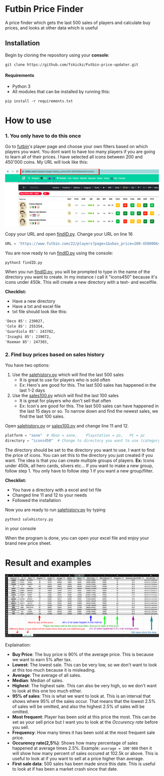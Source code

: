 # Futbin Price Finder
A price finder which gets the last 500 sales of players and calculate buy prices, and looks at other data which is useful

## Installation
Begin by cloning the repository using your **console**:
```console
git clone https://github.com/fskickz/Futbin-price-updater.git
````
#### Requirements
* Python 3
* All modules that can be installed by running this:
```console
pip install -r requirements.txt
```


# How to use
### 1. You only have to do this once
Go to [futbin](https://www.futbin.com/22/players)'s player page and choose your own filters based on which players you want. You dont want to have too many players if you are going to learn all of their prices. I have selected all icons between 200 and 450'000 coins. My URL will look like this:

![Players page](fig/Futbinlink.png)

Copy your URL and open [findID.py](findID.py). Change your URL on line 16
```python
URL = 'https://www.futbin.com/22/players?page=1&xbox_price=200-450000&version=icons'
```
You are now ready to run [findID.py](findID.py) using the console:
```console
python3 findID.py
```
When you run [findID.py](findID.py), you will be prompted to type in the name of the directory you want to create. In my instance i call it "icons450" because it's icons under 450k. This will create a new directory with a text- and excelfile. 

**Checklist:**
* Have a new directory
* Have a txt and excel file
* txt file should look like this:
```txt
'Deco 85': 239027,
'Cole 85': 255354,
'Guardiola 85': 243782,
'Inzaghi 85': 239072,
'Koeman 85': 247303,
```

### 2. Find buy prices based on sales history
You have two options:
1. Use the [salehistory.py](salehistory.py) which will find the last 500 sales
    * It is great to use for players who is sold often
    * Ex: Hero's are good for this. The last 500 sales has happened in the last 1-2 days
2. Use the [sales100.py](sales100.py) which will find the last 100 sales
    * It is great for players who don't sell that often
    * Ex: Icon's are good for this. The last 500 sales can have happened in the last 15 days or so. To narrow down and find the newest sales, we find the last 100 sales.

Open [salehistory.py](salehistory.py) or [sales100.py](sales100.py) and change line 11 and 12.
```python
platform = "xone"  # Xbox = xone,    Playstation = ps,   PC = pc
directory = "icons450"  # Change to directory you want to use (category)
```
The directory should be set to the directory you want to use. I want to find the price of icons. You can set this to the directory you just created if you want. The idea is that you can create multiple groups of players. **Ex:** Icons under 450k, all hero cards, silvers etc... If you want to make a new group, follow step 1. You only have to follow step 1 if you want a new group/filter.

**Checklist:**
* You have a directory with a excel and txt file
* Changed line 11 and 12 to your needs
* Followed the installation

Now you are ready to run [salehistory.py](salehistory.py) by typing
```console
python3 salehistory.py
```
in your console

When the program is done, you can open your excel file and enjoy your brand new price sheet.

# Result and examples
![Sheet](fig/explainsheet.png)

Explaination:
* **Buy Price**: The buy price is 90% of the average price. This is because we want to earn 5% after tax.
* **Lowest**: The lowest sale. This can be very low, so we don't want to look at this too much because it is misleading.
* **Average**: The average of all sales.
* **Median**: Median of sales.
* **Highest**: The highest sale. This can also be very high, so we don't want to look at this one too much either.
* **95% of sales**: This is what we want to look at. This is an interval that shows where 95% of the sales occur. That means that the lowest 2.5% of sales will be omitted, and also the highest 2.5% of sales will be omitted.
* **Most frequent**: Player has been sold at this price the most. This can be set as your sell price but I want you to look at the *Occurency rate* before you sell.
* **Frequency**: How many times it has been sold at the most frequent sale price.
* **Occurency rate(2,5%)**: Shows how many percentage of sales happened at average times 2.5%. Example: ```average = 100'000``` then it will show how many percent of sales occured at 102.5k or above. This is useful to look at if you want to sell at a price higher than average. 
* **First sale data**: 500 sales has been made since this date. This is useful to look at if has been a market crash since that date.